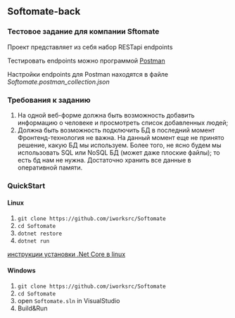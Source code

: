 ## Softomate-back
### Тестовое задание для компании Sftomate

Проект представляет из себя набор RESTapi endpoints

Тестировать endpoints можно программой [Postman](https://www.getpostman.com/apps)

Настройки endpoints для Postman находятся в файле *Softomate.postman_collection.json*

### Требования к заданию
 1. На одной веб-форме должна быть возможность добавить информацию о человеке и просмотреть список добавленных людей;
 2. Должна быть возможность подключить БД в последний момент Фронтенд-технология не важна. На данный момент еще не принято решение, какую БД мы используем. Более того, не ясно будем мы использовать SQL или NoSQL БД (может даже плоские файлы); то есть бд нам не нужна. Достаточно хранить все данные в оперативной памяти.
 
### QuickStart

#### Linux
 1. ```git clone https://github.com/iworksrc/Softomate```
 2. ```cd Softomate```
 3. ```dotnet restore```
 4. ```dotnet run```

[инструкции установки .Net Core в linux](https://www.microsoft.com/net/download/linux)

#### Windows
 1. ```git clone https://github.com/iworksrc/Softomate```
 2. ```cd Softomate```
 3. open ```Softomate.sln``` in VisualStudio
 4. Build&Run
 
 
